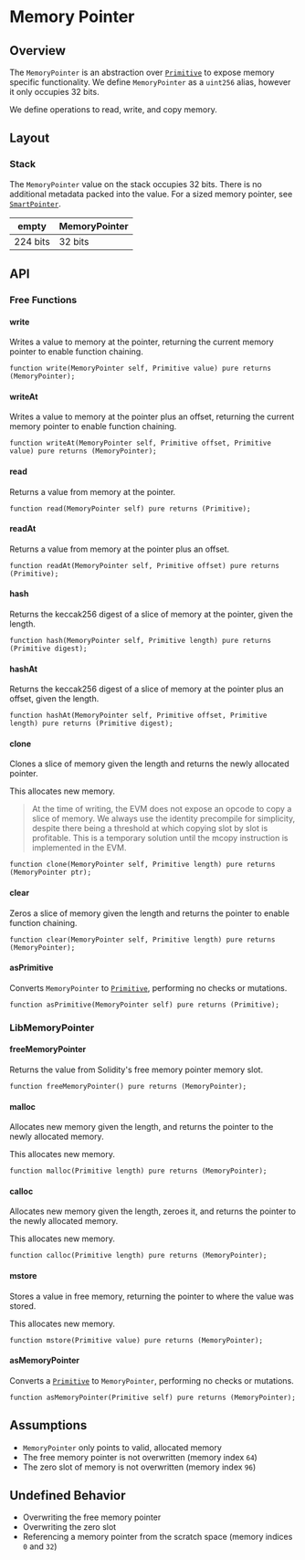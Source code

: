 # Memory Pointer

## Overview

The `MemoryPointer` is an abstraction over [`Primitive`](ch02-01-primitive.md) to expose memory
specific functionality. We define `MemoryPointer` as a `uint256` alias, however it only occupies 32
bits.

We define operations to read, write, and copy memory.

## Layout

### Stack

The `MemoryPointer` value on the stack occupies 32 bits. There is no additional metadata packed into
the value. For a sized memory pointer, see [`SmartPointer`](ch02-07-smart-pointer.md).

| empty    | MemoryPointer |
| -------- | --------------- |
| 224 bits | 32 bits         |

## API

### Free Functions

#### write

Writes a value to memory at the pointer, returning the current memory pointer to enable function
chaining.

```solidity
function write(MemoryPointer self, Primitive value) pure returns (MemoryPointer);
```

#### writeAt

Writes a value to memory at the pointer plus an offset, returning the current memory pointer to
enable function chaining.

```solidity
function writeAt(MemoryPointer self, Primitive offset, Primitive value) pure returns (MemoryPointer);
```

#### read

Returns a value from memory at the pointer.

```solidity
function read(MemoryPointer self) pure returns (Primitive);
```

#### readAt

Returns a value from memory at the pointer plus an offset.

```solidity
function readAt(MemoryPointer self, Primitive offset) pure returns (Primitive);
```

#### hash

Returns the keccak256 digest of a slice of memory at the pointer, given the length.

```solidity
function hash(MemoryPointer self, Primitive length) pure returns (Primitive digest);
```

#### hashAt

Returns the keccak256 digest of a slice of memory at the pointer plus an offset, given the length.

```solidity
function hashAt(MemoryPointer self, Primitive offset, Primitive length) pure returns (Primitive digest);
```

#### clone

Clones a slice of memory given the length and returns the newly allocated pointer.

This allocates new memory.

> At the time of writing, the EVM does not expose an opcode to copy a slice of memory. We always use
> the identity precompile for simplicity, despite there being a threshold at which copying slot by
> slot is profitable. This is a temporary solution until the mcopy instruction is implemented in the
> EVM.

```solidity
function clone(MemoryPointer self, Primitive length) pure returns (MemoryPointer ptr);
```

#### clear

Zeros a slice of memory given the length and returns the pointer to enable function chaining.

```solidity
function clear(MemoryPointer self, Primitive length) pure returns (MemoryPointer);
```

#### asPrimitive

Converts `MemoryPointer` to [`Primitive`](ch02-01-primitive.md), performing no checks or mutations.

```solidity
function asPrimitive(MemoryPointer self) pure returns (Primitive);
```

### LibMemoryPointer

#### freeMemoryPointer

Returns the value from Solidity's free memory pointer memory slot.

```solidity
function freeMemoryPointer() pure returns (MemoryPointer);
```

#### malloc

Allocates new memory given the length, and returns the pointer to the newly allocated memory.

This allocates new memory.

```solidity
function malloc(Primitive length) pure returns (MemoryPointer);
```

#### calloc

Allocates new memory given the length, zeroes it, and returns the pointer to the newly allocated
memory.

This allocates new memory.

```solidity
function calloc(Primitive length) pure returns (MemoryPointer);
```

#### mstore

Stores a value in free memory, returning the pointer to where the value was stored.

This allocates new memory.

```solidity
function mstore(Primitive value) pure returns (MemoryPointer);
```

#### asMemoryPointer

Converts a [`Primitive`](ch02-01-primitive.md) to `MemoryPointer`, performing no checks or
mutations.

```solidity
function asMemoryPointer(Primitive self) pure returns (MemoryPointer);
```

## Assumptions

- `MemoryPointer` only points to valid, allocated memory
- The free memory pointer is not overwritten (memory index `64`)
- The zero slot of memory is not overwritten (memory index `96`)

## Undefined Behavior

- Overwriting the free memory pointer
- Overwriting the zero slot
- Referencing a memory pointer from the scratch space (memory indices `0` and `32`)
